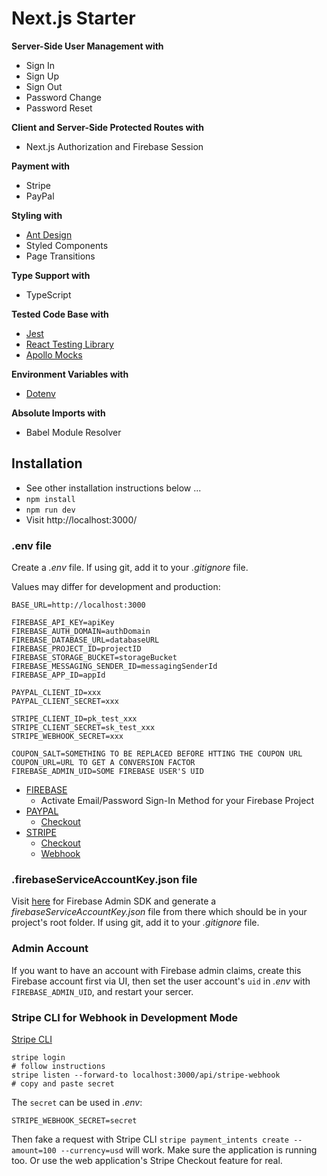 # Next.js Starter

**Server-Side User Management with**

  - Sign In
  - Sign Up
  - Sign Out
  - Password Change
  - Password Reset

**Client and Server-Side Protected Routes with**

- Next.js Authorization and Firebase Session

**Payment with**

- Stripe
- PayPal

**Styling with**

- [Ant Design](https://ant.design/)
- Styled Components
- Page Transitions

**Type Support with**

- TypeScript

**Tested Code Base with**

- [Jest](https://jestjs.io/)
- [React Testing Library](https://github.com/testing-library/react-testing-library)
- [Apollo Mocks](https://www.apollographql.com/docs/react/development-testing/testing/)

**Environment Variables with**

- [Dotenv](https://github.com/motdotla/dotenv)

**Absolute Imports with**

- Babel Module Resolver

## Installation

- See other installation instructions below ...
- `npm install`
- `npm run dev`
- Visit http://localhost:3000/

### .env file

Create a _.env_ file. If using git, add it to your _.gitignore_ file.

Values may differ for development and production:

```
BASE_URL=http://localhost:3000

FIREBASE_API_KEY=apiKey
FIREBASE_AUTH_DOMAIN=authDomain
FIREBASE_DATABASE_URL=databaseURL
FIREBASE_PROJECT_ID=projectID
FIREBASE_STORAGE_BUCKET=storageBucket
FIREBASE_MESSAGING_SENDER_ID=messagingSenderId
FIREBASE_APP_ID=appId

PAYPAL_CLIENT_ID=xxx
PAYPAL_CLIENT_SECRET=xxx

STRIPE_CLIENT_ID=pk_test_xxx
STRIPE_CLIENT_SECRET=sk_test_xxx
STRIPE_WEBHOOK_SECRET=xxx

COUPON_SALT=SOMETHING TO BE REPLACED BEFORE HTTING THE COUPON URL
COUPON_URL=URL TO GET A CONVERSION FACTOR
FIREBASE_ADMIN_UID=SOME FIREBASE USER'S UID
```

- [FIREBASE](https://firebase.google.com/)
  - Activate Email/Password Sign-In Method for your Firebase Project
- [PAYPAL](https://developer.paypal.com/)
  - [Checkout](https://developer.paypal.com/docs/checkout/)
- [STRIPE](https://stripe.com/)
  - [Checkout](https://stripe.com/docs/payments/checkout/one-time)
  - [Webhook](https://stripe.com/docs/payments/checkout/fulfillment#webhooks)

### .firebaseServiceAccountKey.json file

Visit [here](https://firebase.google.com/docs/admin/setup/#initialize-sdk) for Firebase Admin SDK and generate a _firebaseServiceAccountKey.json_ file from there which should be in your project's root folder. If using git, add it to your _.gitignore_ file.

### Admin Account

If you want to have an account with Firebase admin claims, create this Firebase account first via UI, then set the user account's `uid` in _.env_ with `FIREBASE_ADMIN_UID`, and restart your sercer.

### Stripe CLI for Webhook in Development Mode

[Stripe CLI](https://stripe.com/docs/stripe-cli)

```
stripe login
# follow instructions
stripe listen --forward-to localhost:3000/api/stripe-webhook
# copy and paste secret
```

The `secret` can be used in _.env_:

```
STRIPE_WEBHOOK_SECRET=secret
```

Then fake a request with Stripe CLI `stripe payment_intents create --amount=100 --currency=usd` will work. Make sure the application is running too. Or use the web application's Stripe Checkout feature for real.
